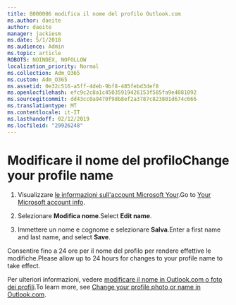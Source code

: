 ```yaml
---
title: 8000006 modifica il nome del profilo Outlook.com
ms.author: daeite
author: daeite
manager: jackiesm
ms.date: 5/1/2018
ms.audience: Admin
ms.topic: article
ROBOTS: NOINDEX, NOFOLLOW
localization_priority: Normal
ms.collection: Adm_O365
ms.custom: Adm_O365
ms.assetid: 0e32c516-a5ff-4deb-9bf8-485febd3def8
ms.openlocfilehash: efc9c2c8a1c45035919426153f585fa9e4081092
ms.sourcegitcommit: dd43cc0a9470f98b8ef2a3787c823801d674c666
ms.translationtype: MT
ms.contentlocale: it-IT
ms.lasthandoff: 02/12/2019
ms.locfileid: "29926248"
---
```

# <a name="change-your-profile-name"></a><span data-ttu-id="73d7a-102">Modificare il nome del profilo</span><span class="sxs-lookup"><span data-stu-id="73d7a-102">Change your profile name</span></span>

1. <span data-ttu-id="73d7a-103">Visualizzare [le informazioni sull'account Microsoft Your](https://go.microsoft.com/fwlink/p/?linkid=860841).</span><span class="sxs-lookup"><span data-stu-id="73d7a-103">Go to [Your Microsoft account info](https://go.microsoft.com/fwlink/p/?linkid=860841).</span></span>
    
2. <span data-ttu-id="73d7a-104">Selezionare **Modifica nome**.</span><span class="sxs-lookup"><span data-stu-id="73d7a-104">Select **Edit name**.</span></span> 
    
3. <span data-ttu-id="73d7a-105">Immettere un nome e cognome e selezionare **Salva**.</span><span class="sxs-lookup"><span data-stu-id="73d7a-105">Enter a first name and last name, and select **Save**.</span></span> 
    
<span data-ttu-id="73d7a-106">Consentire fino a 24 ore per il nome del profilo per rendere effettive le modifiche.</span><span class="sxs-lookup"><span data-stu-id="73d7a-106">Please allow up to 24 hours for changes to your profile name to take effect.</span></span>
  
<span data-ttu-id="73d7a-107">Per ulteriori informazioni, vedere [modificare il nome in Outlook.com o foto dei profili](https://go.microsoft.com/fwlink/?linkid=873110).</span><span class="sxs-lookup"><span data-stu-id="73d7a-107">To learn more, see [Change your profile photo or name in Outlook.com](https://go.microsoft.com/fwlink/?linkid=873110).</span></span>
  

